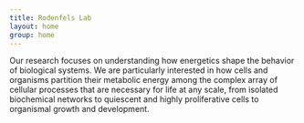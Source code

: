 ```yaml
---
title: Rodenfels Lab
layout: home
group: home
---
```

Our research focuses on understanding how energetics shape the behavior of biological systems. We are particularly interested in how cells and organisms partition their metabolic energy among the complex array of cellular processes that are necessary for life at any scale, from isolated biochemical networks to quiescent and highly proliferative cells to organismal growth and development.
